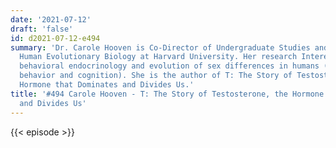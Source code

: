 ```yaml
---
date: '2021-07-12'
draft: 'false'
id: d2021-07-12-e494
summary: 'Dr. Carole Hooven is Co-Director of Undergraduate Studies and Lecturer in
  Human Evolutionary Biology at Harvard University. Her research Interests include
  behavioral endocrinology and evolution of sex differences in humans (physiology,
  behavior and cognition). She is the author of T: The Story of Testosterone, the
  Hormone that Dominates and Divides Us.'
title: '#494 Carole Hooven - T: The Story of Testosterone, the Hormone that Dominates
  and Divides Us'
---
```

{{< episode >}}
